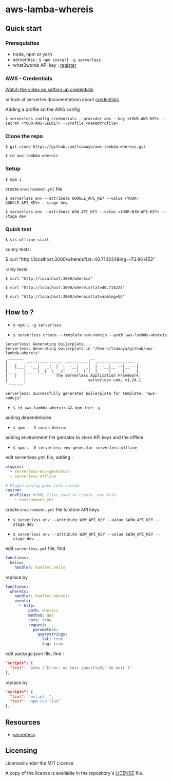 # aws-lamba-whereis

## Quick start

### Prerequisites

- node, npm or yarn
- serverless : `$ npm install -g serverless`
- what3words API key : [register](https://accounts.what3words.com/)

### AWS - Credentials
[Watch the video on setting up credentials](https://www.youtube.com/watch?v=KngM5bfpttA)

or look at serverles documentatoon about [credentials](https://serverless.com/framework/docs/providers/aws/guide/credentials/)

Adding a profile on the AWS config

    $ serverless config credentials --provider aws --key <YOUR-AWS-KEY> --secret <YOUR-AWS-SECRET> --profile <namedProfile>

### Clone the repo

	$ git clone https://github.com/tsamaya/aws-lambda-whereis.git

	$ cd aws-lambda-whereis

### Setup

	$ npm i

create `environment.yml` file

    $ serverless env --attribute GOOGLE_API_KEY --value <YOUR-GOOGLE_API_KEY> --stage dev

    $ serverless env --attribute W3W_API_KEY --value <YOUR-W3W-API-KEY> --stage dev

### Quick test

    $ sls offline start

sunny tests:

  $ curl "http://localhost:3000/whereis?lat=40.714224&lng=-73.961452"

rainy tests:

    $ curl "http://localhost:3000/whereis"

    $ curl "http://localhost:3000/whereis?lat=40.714224"

    $ curl "http://localhost:3000/whereis?lat=aa&lng=bb"

## How to ?

- `$ npm i -g serverless`

- `$ serverless create --template aws-nodejs --path aws-lambda-whereis`

```
Serverless: Generating boilerplate...
Serverless: Generating boilerplate in "/Users/tsamaya/github/aws-lambda-whereis"
 _______                             __
|   _   .-----.----.--.--.-----.----|  .-----.-----.-----.
|   |___|  -__|   _|  |  |  -__|   _|  |  -__|__ --|__ --|
|____   |_____|__|  \___/|_____|__| |__|_____|_____|_____|
|   |   |             The Serverless Application Framework
|       |                           serverless.com, v1.24.1
 -------'

Serverless: Successfully generated boilerplate for template: "aws-nodejs"
```

- `$ cd aws-lambda-whereis && npm init -y`

adding dependencies

- `$ npm i -S axios dotenv`

adding environment file genrator to store API keys and the offline

- `$ npm i -D serverless-env-generator serverless-offline`

edit serverless.yml file, adding :

```yaml
plugins:
  - serverless-env-generator
  - serverless-offline

# Plugin config goes into custom:
custom:
  envFiles: #YAML files used to create .env file
    - environment.yml
```

create `environment.yml` file to store API keys

- `$ serverless env --attribute W3W_API_KEY --value $W3W_API_KEY --stage dev`

- `$ serverless env --attribute W3W_API_KEY --value $W3W_API_KEY --stage dev`

edit `serverless.yml` file, find

```yaml
functions:
  hello:
    handler: handler.hello
```

replace by

```yaml
functions:
  whereIs:
    handler: handler.whereIs
    events:
      - http:
          path: whereis
          method: get
          cors: true
          request:
            parameters:
              querystrings:
                lat: true
                lng: true
```

edit package.json file, find :

```json
"scripts": {
  "test": "echo \"Error: no test specified\" && exit 1"
},
```

replace by

```json
"scripts": {
  "lint": "eslint .",
  "test": "npm run lint"
},
```

## Resources

- [serverless](https://serverless.com)

## Licensing

Licensed under the MIT License

A copy of the license is available in the repository's [LICENSE](LICENSE.md) file.
